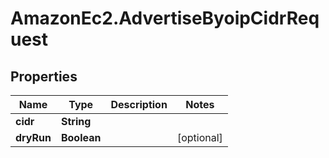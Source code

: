 # AmazonEc2.AdvertiseByoipCidrRequest

## Properties

Name | Type | Description | Notes
------------ | ------------- | ------------- | -------------
**cidr** | **String** |  | 
**dryRun** | **Boolean** |  | [optional] 


